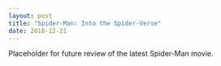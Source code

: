 ```yaml
---
layout: post
title: "Spider-Man: Into the Spider-Verse"
date: 2018-12-21
---
```


Placeholder for future review of the latest Spider-Man movie.
